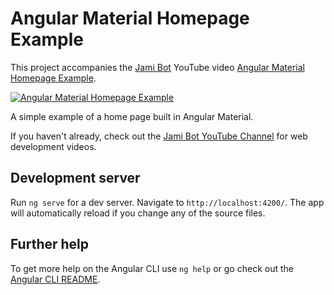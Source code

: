 # Angular Material Homepage Example

This project accompanies the [Jami Bot](https://jamibot.com) YouTube video [Angular Material Homepage Example](https://youtu.be/TtbWFcyoeQ0).

[![Angular Material Homepage Example](https://img.youtube.com/vi/TtbWFcyoeQ0/0.jpg)](https://youtu.be/TtbWFcyoeQ0)

A simple example of a home page built in Angular Material.

If you haven't already, check out the [Jami Bot YouTube Channel](https://youtube.com/c/JamiBot) for web development videos.

## Development server

Run `ng serve` for a dev server. Navigate to `http://localhost:4200/`. The app will automatically reload if you change any of the source files.

## Further help

To get more help on the Angular CLI use `ng help` or go check out the [Angular CLI README](https://github.com/angular/angular-cli/blob/master/README.md).

